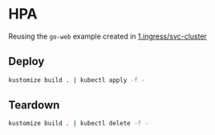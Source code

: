 # HPA

Reusing the `go-web` example created in [1.ingress/svc-cluster](1.ingress/svc-cluster)

## Deploy

```sh
kustomize build . | kubectl apply -f -
```

## Teardown

```sh
kustomize build . | kubectl delete -f -
```